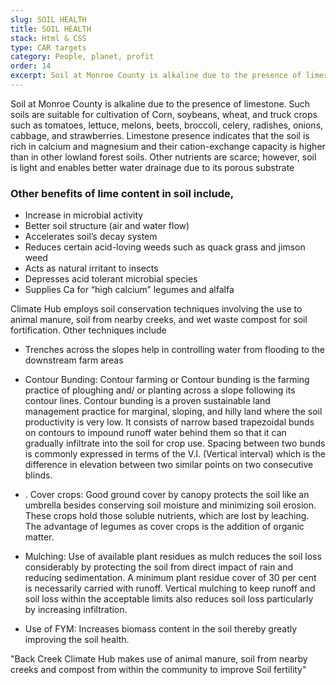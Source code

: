 ```yaml
---
slug: SOIL HEALTH
title: SOIL HEALTH 
stack: Html & CSS
type: CAR targets
category: People, planet, profit
order: 14
excerpt: Soil at Monroe County is alkaline due to the presence of limestone. Such soils are suitable for cultivation of Corn, soybeans, wheat, and truck crops such as tomatoes, lettuce, melons, beets, broccoli, celery, radishes, onions, cabbage, and strawberries.
---
```


Soil at Monroe County is alkaline due to the presence of limestone. Such soils are suitable for cultivation of Corn, soybeans, wheat, and truck crops such as tomatoes, lettuce, melons, beets, broccoli, celery, radishes, onions, cabbage, and strawberries. Limestone presence indicates that the soil is rich in calcium and magnesium and their cation-exchange capacity is higher than in other lowland forest soils. Other nutrients are scarce; however, soil is light and enables better water drainage due to its porous substrate

### Other benefits of lime content in soil include,

* Increase in microbial activity
* Better soil structure (air and water flow)
* Accelerates soil’s decay system
* Reduces certain acid-loving weeds such as quack grass and jimson weed
* Acts as natural irritant to insects
* Depresses acid tolerant microbial species
* Supplies Ca for “high calcium” legumes and alfalfa

Climate Hub employs soil conservation techniques involving the use to animal manure, soil from nearby creeks, and wet waste compost for soil fortification. Other techniques include

* Trenches across the slopes help in controlling water from flooding to the downstream farm areas

* Contour Bunding: Contour farming or Contour bunding is the farming practice of ploughing and/ or planting across a slope following its contour lines. Contour bunding is a proven sustainable land management practice for marginal, sloping, and hilly land where the soil productivity is very low. It consists of narrow based trapezoidal bunds on contours to impound runoff water behind them so that it can gradually infiltrate into the soil for crop use. Spacing between two bunds is commonly expressed in terms of the V.I. (Vertical interval) which is the difference in elevation between two similar points on two consecutive blinds.

* . Cover crops: Good ground cover by canopy protects the soil like an umbrella besides conserving soil moisture and minimizing soil erosion. These crops hold those soluble nutrients, which are lost by leaching. The advantage of legumes as cover crops is the addition of organic matter.

* Mulching: Use of available plant residues as mulch reduces the soil loss considerably by protecting the soil from direct impact of rain and reducing sedimentation. A minimum plant residue cover of 30 per cent is necessarily carried with runoff. Vertical mulching to keep runoff and soil loss within the acceptable limits also reduces soil loss particularly by increasing infiltration.

* Use of FYM: Increases biomass content in the soil thereby greatly improving the soil health.

<quote>"Back Creek Climate Hub makes use of animal manure, soil from nearby creeks and compost from within the community to improve Soil fertility"</quote>